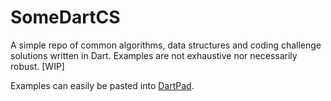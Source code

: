 # SomeDartCS
A simple repo of common algorithms, data structures and coding challenge solutions written in Dart. Examples are not exhaustive nor necessarily robust. [WIP]

Examples can easily be pasted into [DartPad](https://dartpad.dartlang.org/).

